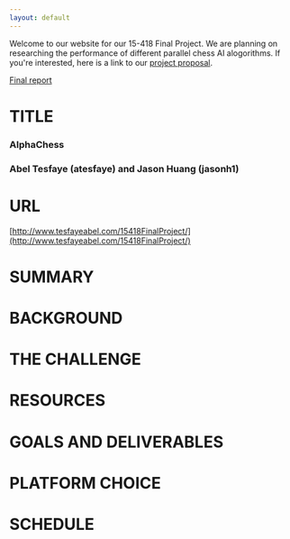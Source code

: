 ```yaml
---
layout: default
---
```




Welcome to our website for our 15-418 Final Project. We are planning on researching the performance of different parallel chess AI alogorithms. If you're interested, here is a link to our [project proposal](./project_proposal.pdf).

[Final report](./15-418_Final_Project_Report.pdf)


# TITLE
### AlphaChess
### Abel Tesfaye (atesfaye) and Jason Huang (jasonh1)
# URL
[http://www.tesfayeabel.com/15418FinalProject/](http://www.tesfayeabel.com/15418FinalProject/)
# SUMMARY
# BACKGROUND
# THE CHALLENGE
# RESOURCES
# GOALS AND DELIVERABLES
# PLATFORM CHOICE
# SCHEDULE
